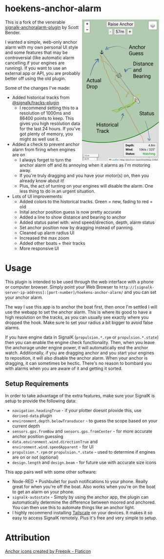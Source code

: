 # hoekens-anchor-alarm

<a href="/screenshot.png"><img src="/screenshot.png" alt="drawing" width="50%" align="right"/></a>

This is a fork of the venerable [signalk-anchoralarm-plugin](https://github.com/sbender9/signalk-anchoralarm-plugin) by Scott Bender.

I wanted a simple, web-only anchor alarm with my own personal UI style and some features that may be controversial (like automatic alarm cancelling if your engines are running).  If you want to use an external app or API, you are probably better off using the old plugin.

Some of the changes I've made:

* Added historical tracks from [@signalk/tracks-plugin](https://github.com/SignalK/tracks)
  * I recommend setting this to a resolution of 1000ms and 86400 points to keep.  This gives you high resolution data for the last 24 hours.  If you've got plenty of memory, you might as well use it.
* Added a check to prevent anchor alarm from firing when engines are on
  * I always forget to turn the anchor alarm off and its annoying when it alarms as I'm motoring away.
  * If you're truly dragging and you have your motor(s) on, then you already know about it!
  * Plus, the act of turning on your engines will disable the alarm.  One less thing to do in an urgent situation.
* Lots of UI improvements:
  * Added colors to the historical tracks.  Green = new, fading to red = old
  * Inital anchor position guess is now pretty accurate
  * Added a line to show distance and bearing to anchor
  * Added status panel with: wind speed/direction, depth, alarm status
  * Set anchor position now by dragging instead of panning.
  * Cleaned up alarm radius UI
  * Increased the max zoom
  * Added other boats + their tracks
  * More responsive UI

# Usage

This plugin is intended to be used through the web interface with a phone or computer browser.  Simply point your Web Browser to `http://[signalk-server-ip-address]:[port-number]/hoekens-anchor-alarm/` and you can set your anchor alarm.

The way I use this app is to anchor the boat first, then once I'm settled I will use the webapp to set the anchor alarm.  This is where its good to have a high resolution on the tracks, as you can usually see exactly where you dropped the hook.  Make sure to set your radius a bit bigger to avoid false alarms.

If you have engine data in SignalK (`propulsion.*.rpm` or `propulsion.*.state`) then you can enable the engine check functionality. Then, when you leave the anchorage under engine power, it will automatically end the anchor watch.  Additionally, if you are dragging anchor and you start your engines to reposition, it will also disable the anchor alarm.  When your anchor is dragging, it can sometimes be hectic. There's no reason to bombard you with alarms when you are aware of it and getting it sorted.

## Setup Requirements

In order to take advantage of the extra features, make sure your SignalK is setup to provide the following data:

* `navigation.headingTrue` - if your plotter doesnt provide this, use `derived-data` plugin
* `environment.depth.belowTransducer` - to guess the scope based on your current depth
* `sensors.gps.fromBow` and `sensors.gps.fromCenter` - for more accurate anchor position guessing
* `data.environment.wind.directionTrue` and `environment.wind.speedApparent` - for UI
* `propulsion.*.rpm` or `propulsion.*.state` - used to determine if engines are on or not (optional)
* `design.length` and `design.beam` - for future use with accurate size icons

This app pairs well with some other software:

* Node-RED + Pushbullet for push notifications to your phone.  Really great for when you're off the boat.  Also works when you're on the boat to get an alarm on your phone.
* `signalk-autostate` - Simply by using the anchor app, the plugin can automatically determine the difference between moored and anchored.  You can then use this to automate things like an anchor light.
* I highly recommend installing [Tailscale](https://tailscale.com/) on your devices.  It makes it so easy to access SignalK remotely.  Plus it's free and very simple to setup.

# Attribution

<a href="https://www.flaticon.com/free-icons/anchor" title="anchor icons">Anchor icons created by Freepik - Flaticon</a>
